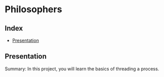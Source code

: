 # Philosophers

## Index

* [Presentation](#Presentation)

## Presentation

Summary: In this project, you will learn the basics of threading a process.